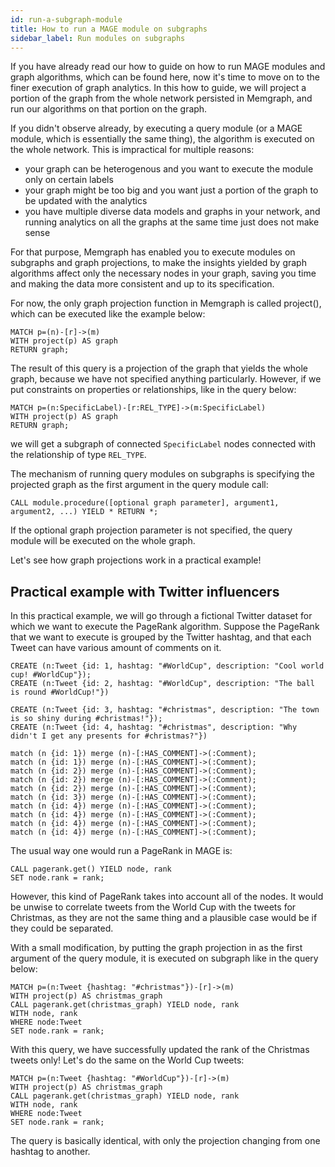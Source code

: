 ```yaml
---
id: run-a-subgraph-module
title: How to run a MAGE module on subgraphs
sidebar_label: Run modules on subgraphs
---
```


If you have already read our how to guide on how to run MAGE modules and graph algorithms,
which can be found here, now it's time to move on to the finer execution of graph analytics.
In this how to guide, we will project a portion of the graph from the whole network persisted in 
Memgraph, and run our algorithms on that portion on the graph.

If you didn't observe already, by executing a query module (or a MAGE module, which is essentially
the same thing), the algorithm is executed on the whole network. This is impractical for multiple
reasons:
- your graph can be heterogenous and you want to execute the module only on certain labels
- your graph might be too big and you want just a portion of the graph to be updated
with the analytics
- you have multiple diverse data models and graphs in your network, and
running analytics on all the graphs at the same time just does not make sense

For that purpose, Memgraph has enabled you to execute modules on subgraphs and graph
projections, to make the insights yielded by graph algorithms affect only the
necessary nodes in your graph, saving you time and making the data more consistent
and up to its specification.

For now, the only graph projection function in Memgraph is called project(),
which can be executed like the example below: 

```cypher
MATCH p=(n)-[r]->(m)
WITH project(p) AS graph
RETURN graph;
```

The result of this query is a projection of the graph that yields the whole graph,
because we have not specified anything particularly. However, if we put constraints on
properties or relationships, like in the query below:

```cypher
MATCH p=(n:SpecificLabel)-[r:REL_TYPE]->(m:SpecificLabel)
WITH project(p) AS graph
RETURN graph;
```

we will get a subgraph of connected `SpecificLabel` nodes connected with the relationship
of type `REL_TYPE`.

The mechanism of running query modules on subgraphs is specifying the projected graph as the
first argument in the query module call:

```cypher
CALL module.procedure([optional graph parameter], argument1, argument2, ...) YIELD * RETURN *;
```

If the optional graph projection parameter is not specified, the query module will be executed on the
whole graph.

Let's see how graph projections work in a practical example!


## Practical example with Twitter influencers

In this practical example, we will go through a fictional Twitter dataset for which we
want to execute the PageRank algorithm.
Suppose the PageRank that we want to execute is grouped by the Twitter hashtag, and that
each Tweet can have various amount of comments on it.

```cypher
CREATE (n:Tweet {id: 1, hashtag: "#WorldCup", description: "Cool world cup! #WorldCup"});
CREATE (n:Tweet {id: 2, hashtag: "#WorldCup", description: "The ball is round #WorldCup!"})

CREATE (n:Tweet {id: 3, hashtag: "#christmas", description: "The town is so shiny during #christmas!"});
CREATE (n:Tweet {id: 4, hashtag: "#christmas", description: "Why didn't I get any presents for #christmas?"})

match (n {id: 1}) merge (n)-[:HAS_COMMENT]->(:Comment);
match (n {id: 1}) merge (n)-[:HAS_COMMENT]->(:Comment);
match (n {id: 2}) merge (n)-[:HAS_COMMENT]->(:Comment);
match (n {id: 2}) merge (n)-[:HAS_COMMENT]->(:Comment);
match (n {id: 2}) merge (n)-[:HAS_COMMENT]->(:Comment);
match (n {id: 3}) merge (n)-[:HAS_COMMENT]->(:Comment);
match (n {id: 4}) merge (n)-[:HAS_COMMENT]->(:Comment);
match (n {id: 4}) merge (n)-[:HAS_COMMENT]->(:Comment);
match (n {id: 4}) merge (n)-[:HAS_COMMENT]->(:Comment);
match (n {id: 4}) merge (n)-[:HAS_COMMENT]->(:Comment);
```

The usual way one would run a PageRank in MAGE is:

```cypher
CALL pagerank.get() YIELD node, rank
SET node.rank = rank;
```

However, this kind of PageRank takes into account all of the nodes. It would be unwise to correlate tweets from the
World Cup with the tweets for Christmas, as they are not the same thing and a plausible case would be if they
could be separated.

With a small modification, by putting the graph projection in as the first argument of the query module, it is 
executed on subgraph like in the query below:

```cypher
MATCH p=(n:Tweet {hashtag: "#christmas"})-[r]->(m)
WITH project(p) AS christmas_graph
CALL pagerank.get(christmas_graph) YIELD node, rank
WITH node, rank
WHERE node:Tweet
SET node.rank = rank;
```

With this query, we have successfully updated the rank of the Christmas tweets only! Let's do the same
on the World Cup tweets:

```cypher
MATCH p=(n:Tweet {hashtag: "#WorldCup"})-[r]->(m)
WITH project(p) AS christmas_graph
CALL pagerank.get(christmas_graph) YIELD node, rank
WITH node, rank
WHERE node:Tweet
SET node.rank = rank;
```

The query is basically identical, with only the projection changing from one hashtag to another.